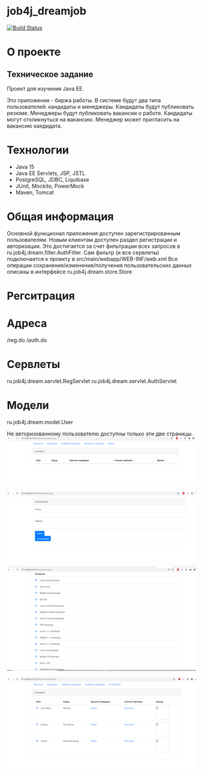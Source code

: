 # job4j_dreamjob

[![Build Status](https://www.travis-ci.com/KirillReal/job4j_dreamjob.svg?branch=main)](https://www.travis-ci.com/github/KirillReal/job4j_dreamjob)
# О проекте
<h2>Техническое задание</h2>
Проект для изучения Java EE.

Это приложение - биржа работы.
В системе будут два типа пользователей: кандидаты и менеджеры. Кандидаты будут публиковать резюме. Менеджеры будут публиковать вакансии о работе.
Кандидаты могут откликнуться на вакансию. Менеджер может пригласить на вакансию кандидата.
</p>

# Технологии
* Java 15
* Java EE Servlets, JSP, JSTL
* PostgreSQL, JDBC, Liquibase
* JUnit, Mockito, PowerMock
* Maven, Tomcat

# Общая информация 
Основной функционал приложения доступен зарегистрированным пользователям. Новым клиентам доступен раздел регистрации и авторизации. Это достигается за счет фильтрации всех запросов в ru.job4j.dream.filter.AuthFilter. Сам фильтр (и все сервлеты) подключается к проекту в src/main/webapp/WEB-INF/web.xml
Все операции сохранения/изменения/получения пользовательских данных описаны в интерфейсе ru.job4j.dream.store.Store
# Регситрация

# Адреса
/reg.do /auth.do

# Сервлеты
ru.job4j.dream.servlet.RegServlet ru.job4j.dream.servlet.AuthServlet

# Модели

ru.job4j.dream.model.User

Не авторизованному пользователю доступны только эти две страницы.
![ScreenShot](images/images1.png)

![ScreenShot](images/Login.png)

![ScreenShot](images/Posts.png)

![ScreenShot](images/Candidates.png)

